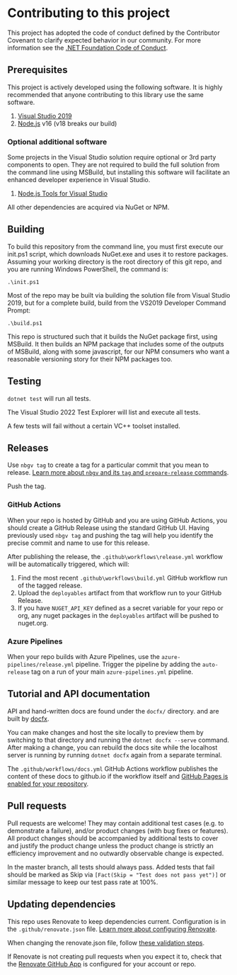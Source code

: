 # Contributing to this project

This project has adopted the code of conduct defined by the Contributor Covenant to clarify expected behavior in our community.
For more information see the [.NET Foundation Code of Conduct](https://dotnetfoundation.org/code-of-conduct).

## Prerequisites

This project is actively developed using the following software.
It is highly recommended that anyone contributing to this library use the same
software.

1. [Visual Studio 2019][VS]
2. [Node.js][NodeJs] v16 (v18 breaks our build)

### Optional additional software

Some projects in the Visual Studio solution require optional or 3rd party components to open.
They are not required to build the full solution from the command line using MSBuild,
but installing this software will facilitate an enhanced developer experience in Visual Studio.

1. [Node.js Tools for Visual Studio][NodeJsTools]

All other dependencies are acquired via NuGet or NPM.

## Building

To build this repository from the command line, you must first execute our init.ps1 script,
which downloads NuGet.exe and uses it to restore packages.
Assuming your working directory is the root directory of this git repo,
and you are running Windows PowerShell, the command is:

    .\init.ps1

Most of the repo may be built via building the solution file from Visual Studio 2019,
but for a complete build, build from the VS2019 Developer Command Prompt:

    .\build.ps1

This repo is structured such that it builds the NuGet package first, using MSBuild.
It then builds an NPM package that includes some of the outputs of MSBuild, along with
some javascript, for our NPM consumers who want a reasonable versioning story for their
NPM packages too.

## Testing

`dotnet test` will run all tests.

The Visual Studio 2022 Test Explorer will list and execute all tests.

A few tests will fail without a certain VC++ toolset installed.

## Releases

Use `nbgv tag` to create a tag for a particular commit that you mean to release.
[Learn more about `nbgv` and its `tag` and `prepare-release` commands](https://dotnet.github.io/Nerdbank.GitVersioning/docs/nbgv-cli.html).

Push the tag.

### GitHub Actions

When your repo is hosted by GitHub and you are using GitHub Actions, you should create a GitHub Release using the standard GitHub UI.
Having previously used `nbgv tag` and pushing the tag will help you identify the precise commit and name to use for this release.

After publishing the release, the `.github\workflows\release.yml` workflow will be automatically triggered, which will:

1. Find the most recent `.github\workflows\build.yml` GitHub workflow run of the tagged release.
1. Upload the `deployables` artifact from that workflow run to your GitHub Release.
1. If you have `NUGET_API_KEY` defined as a secret variable for your repo or org, any nuget packages in the `deployables` artifact will be pushed to nuget.org.

### Azure Pipelines

When your repo builds with Azure Pipelines, use the `azure-pipelines/release.yml` pipeline.
Trigger the pipeline by adding the `auto-release` tag on a run of your main `azure-pipelines.yml` pipeline.

## Tutorial and API documentation

API and hand-written docs are found under the `docfx/` directory. and are built by [docfx](https://dotnet.github.io/docfx/).

You can make changes and host the site locally to preview them by switching to that directory and running the `dotnet docfx --serve` command.
After making a change, you can rebuild the docs site while the localhost server is running by running `dotnet docfx` again from a separate terminal.

The `.github/workflows/docs.yml` GitHub Actions workflow publishes the content of these docs to github.io if the workflow itself and [GitHub Pages is enabled for your repository](https://docs.github.com/en/pages/quickstart).

## Pull requests

Pull requests are welcome! They may contain additional test cases (e.g. to demonstrate a failure),
and/or product changes (with bug fixes or features). All product changes should be accompanied by
additional tests to cover and justify the product change unless the product change is strictly an
efficiency improvement and no outwardly observable change is expected.

In the master branch, all tests should always pass. Added tests that fail should be marked as Skip
via `[Fact(Skip = "Test does not pass yet")]` or similar message to keep our test pass rate at 100%.

 [VS]: https://www.visualstudio.com/downloads/
 [NodeJs]: https://nodejs.org
 [NodeJsTools]: https://www.visualstudio.com/vs/node-js/

## Updating dependencies

This repo uses Renovate to keep dependencies current.
Configuration is in the `.github/renovate.json` file.
[Learn more about configuring Renovate](https://docs.renovatebot.com/configuration-options/).

When changing the renovate.json file, follow [these validation steps](https://docs.renovatebot.com/config-validation/).

If Renovate is not creating pull requests when you expect it to, check that the [Renovate GitHub App](https://github.com/apps/renovate) is configured for your account or repo.
